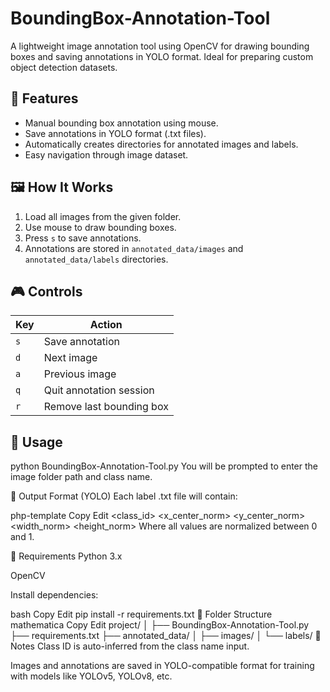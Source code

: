 # BoundingBox-Annotation-Tool

A lightweight image annotation tool using OpenCV for drawing bounding boxes and saving annotations in YOLO format. Ideal for preparing custom object detection datasets.

## 📌 Features

- Manual bounding box annotation using mouse.
- Save annotations in YOLO format (.txt files).
- Automatically creates directories for annotated images and labels.
- Easy navigation through image dataset.

## 🖼️ How It Works

1. Load all images from the given folder.
2. Use mouse to draw bounding boxes.
3. Press `s` to save annotations.
4. Annotations are stored in `annotated_data/images` and `annotated_data/labels` directories.

## 🎮 Controls

| Key | Action                   |
|-----|--------------------------|
| `s` | Save annotation          |
| `d` | Next image               |
| `a` | Previous image           |
| `q` | Quit annotation session  |
| `r` | Remove last bounding box |

## 🚀 Usage


python BoundingBox-Annotation-Tool.py
You will be prompted to enter the image folder path and class name.

📝 Output Format (YOLO)
Each label .txt file will contain:

php-template
Copy
Edit
<class_id> <x_center_norm> <y_center_norm> <width_norm> <height_norm>
Where all values are normalized between 0 and 1.

🧰 Requirements
Python 3.x

OpenCV

Install dependencies:

bash
Copy
Edit
pip install -r requirements.txt
📁 Folder Structure
mathematica
Copy
Edit
project/
│
├── BoundingBox-Annotation-Tool.py
├── requirements.txt
├── annotated_data/
│   ├── images/
│   └── labels/
📣 Notes
Class ID is auto-inferred from the class name input.

Images and annotations are saved in YOLO-compatible format for training with models like YOLOv5, YOLOv8, etc.


